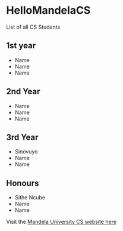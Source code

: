 # HelloMandelaCS

List of all CS Students

## 1st year
- Name
- Name
- Name

## 2nd Year
- Name
- Name
- Name

## 3rd Year
- Sinovuyo
- Name
- Name

## Honours
- Sithe Ncube
- Name
- Name

Visit the [Mandela University CS website here](http://cs.mandela.ac.za/)
